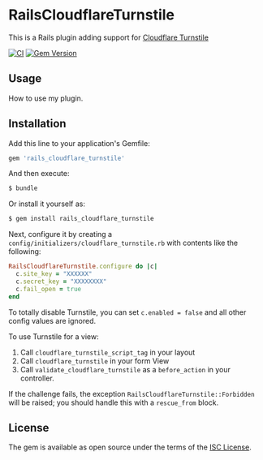 # RailsCloudflareTurnstile

This is a Rails plugin adding support for [Cloudflare Turnstile](https://www.cloudflare.com/products/turnstile/)

[![CI](https://github.com/instrumentl/rails-cloudflare-turnstile/actions/workflows/ci.yml/badge.svg?branch=main)](https://github.com/instrumentl/rails-cloudflare-turnstile/actions/workflows/ci.yml)
[![Gem Version](https://badge.fury.io/rb/rails_cloudflare_turnstile.svg)](https://badge.fury.io/rb/rails_cloudflare_turnstile)

## Usage
How to use my plugin.

## Installation
Add this line to your application's Gemfile:

```ruby
gem 'rails_cloudflare_turnstile'
```

And then execute:
```bash
$ bundle
```

Or install it yourself as:
```bash
$ gem install rails_cloudflare_turnstile
```

Next, configure it by creating a `config/initializers/cloudflare_turnstile.rb` with contents like the following:

```ruby
RailsCloudflareTurnstile.configure do |c|
  c.site_key = "XXXXXX"
  c.secret_key = "XXXXXXXX"
  c.fail_open = true
end
```

To totally disable Turnstile, you can set `c.enabled = false` and all other config values are ignored.

To use Turnstile for a view:

   1. Call `cloudflare_turnstile_script_tag` in your layout
   2. Call `cloudflare_turnstile` in your form View
   3. Call `validate_cloudflare_turnstile` as a `before_action` in your controller.

If the challenge fails, the exception `RailsCloudflareTurnstile::Forbidden` will be raised; you should handle this with
a `rescue_from` block.

## License
The gem is available as open source under the terms of the [ISC License](LICENSE.txt).
